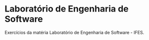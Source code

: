 # Laboratório de Engenharia de Software
Exercícios da matéria Laboratório de Engenharia de Software - IFES.

